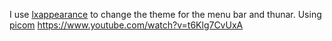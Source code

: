 I use [lxappearance](https://github.com/lxde/lxappearance) to change the theme for the menu bar and thunar.
Using  [picom](https://github.com/yshui/picom) https://www.youtube.com/watch?v=t6Klg7CvUxA
